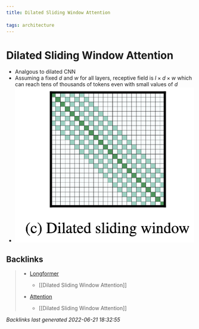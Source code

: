```yaml
---
title: Dilated Sliding Window Attention

tags: architecture 
---
```


# Dilated Sliding Window Attention
- Analgous to dilated CNN
- Assuming a fixed $d$ and $w$ for all layers, receptive field is $l \times d \times w$ which can reach tens of thousands of tokens even with small values of $d$
- ![](assets/Pasted%20image%2020220621181124.png)


## Backlinks

> - [Longformer](Longformer.md)
>   - [[Dilated Sliding Window Attention]]
>    
> - [Attention](Attention.md)
>   - [[Dilated Sliding Window Attention]]

_Backlinks last generated 2022-06-21 18:32:55_
